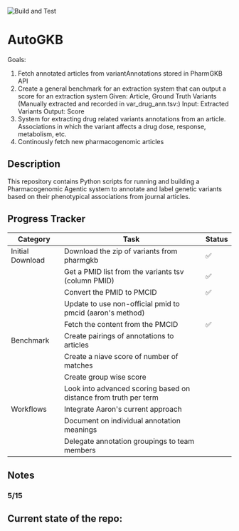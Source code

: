 <!-- SPDX-FileCopyrightText: 2025 Stanford University and the project authors (see CONTRIBUTORS.md) -->
<!-- SPDX-License-Identifier: Apache-2.0 -->

![Build and Test](https://github.com/DaneshjouLab/AutoGKB/actions/workflows/build-and-test.yml/badge.svg)


# AutoGKB

Goals:
1. Fetch annotated articles from variantAnnotations stored in PharmGKB API
2. Create a general benchmark for an extraction system that can output a score for an extraction system
Given: Article, Ground Truth Variants (Manually extracted and recorded in var_drug_ann.tsv:)
Input: Extracted Variants
Output: Score 
3. System for extracting drug related variants annotations from an article. Associations in which the variant affects a drug dose, response, metabolism, etc.
4. Continously fetch new pharmacogenomic articles

## Description

This repository contains Python scripts for running and building a Pharmacogenomic Agentic system to annotate and label genetic variants based on their phenotypical associations from journal articles. 


## Progress Tracker
| Category | Task | Status |
| --- | --- | --- |
| Initial Download | Download the zip of variants from pharmgkb | ✅  |
|                  | Get a PMID list from the variants tsv (column PMID) | ✅ |
|                  | Convert the PMID to PMCID | ✅ |
|                  | Update to use non-official pmid to pmcid (aaron's method) | |
|                  | Fetch the content from the PMCID | ✅ |
| Benchmark        | Create pairings of annotations to articles | |
|                  | Create a niave score of number of matches | |
|                  | Create group wise score | |
|                  | Look into advanced scoring based on distance from truth per term | |
| Workflows        | Integrate Aaron's current approach | |
|                  | Document on individual annotation meanings | |
|                  | Delegate annotation groupings to team members | |


## Notes
### 5/15
Current state of the repo:
- 